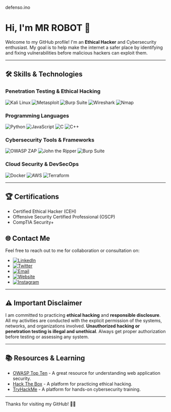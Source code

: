 defenso.ino
# Hi, I'm MR ROBOT 👋

Welcome to my GitHub profile! I'm an **Ethical Hacker** and Cybersecurity enthusiast. My goal is to help make the internet a safer place by identifying and fixing vulnerabilities before malicious hackers can exploit them.

---

## 🛠️ Skills & Technologies

### **Penetration Testing & Ethical Hacking**

![Kali Linux](https://img.shields.io/badge/OS-Kali%20Linux-9B1C31?logo=kali-linux&logoColor=white)
![Metasploit](https://img.shields.io/badge/Tool-Metasploit-DA1F26?logo=metasploit&logoColor=white)
![Burp Suite](https://img.shields.io/badge/Tool-Burp%20Suite-5A4B3B?logo=burpsuite&logoColor=white)
![Wireshark](https://img.shields.io/badge/Tool-Wireshark-1676D2?logo=wireshark&logoColor=white)
![Nmap](https://img.shields.io/badge/Tool-Nmap-FF5F00?logo=nmap&logoColor=white)

### **Programming Languages**

![Python](https://img.shields.io/badge/Language-Python-3776AB?logo=python&logoColor=white)
![JavaScript](https://img.shields.io/badge/Language-JavaScript-F7DF1E?logo=javascript&logoColor=black)
![C](https://img.shields.io/badge/Language-C-A8B9CC?logo=c&logoColor=black)
![C++](https://img.shields.io/badge/Language-C%2B%2B-F34B7D?logo=cplusplus&logoColor=white)

### **Cybersecurity Tools & Frameworks**

![OWASP ZAP](https://img.shields.io/badge/Tool-OWASP%20ZAP-732500?logo=owasp&logoColor=white)
![John the Ripper](https://img.shields.io/badge/Tool-John%20the%20Ripper-FD8C32?logo=john-the-ripper&logoColor=white)
![Burp Suite](https://img.shields.io/badge/Tool-Burp%20Suite-5A4B3B?logo=burpsuite&logoColor=white)

### **Cloud Security & DevSecOps**

![Docker](https://img.shields.io/badge/Tool-Docker-2496ED?logo=docker&logoColor=white)
![AWS](https://img.shields.io/badge/Cloud-AWS-232F3E?logo=amazon-aws&logoColor=white)
![Terraform](https://img.shields.io/badge/Tool-Terraform-7B42BC?logo=terraform&logoColor=white)

---

## 🏆 Certifications

- Certified Ethical Hacker (CEH)
- Offensive Security Certified Professional (OSCP)
- CompTIA Security+


<!--

## 💼 Projects & Contributions

Here are a few of the projects I've worked on:

- **[Project Name]** - Description of a tool or framework you've built or contributed to (e.g., a tool for automated vulnerability scanning)
- **[Project Name]** - Description of a research paper or security analysis you've published
- **[Project Name]** - Description of a web application or network penetration test you've conducted (with permission, of course)

Check out my repositories for more open-source contributions and tools.

-->

## 🌐 Contact Me

Feel free to reach out to me for collaboration or consultation on:

- [![LinkedIn](https://img.shields.io/badge/-LinkedIn-blue?logo=linkedin&logoColor=white)](https://www.linkedin.com/in/your-profile/)
- [![Twitter](https://img.shields.io/badge/-Twitter-1DA1F2?logo=twitter&logoColor=white)](https://twitter.com/your-handle)
- [![Email](https://img.shields.io/badge/-Email-D14836?logo=gmail&logoColor=white)](mailto:your.email@example.com)
- [![Website](https://img.shields.io/badge/Website-000000?logo=google-chrome&logoColor=white)](https://your-website.com)
- [![Instagram](https://img.shields.io/badge/-Instagram-E4405F?logo=instagram&logoColor=white)](https://www.instagram.com/your-username/)

---

## ⚠️ Important Disclaimer

I am committed to practicing **ethical hacking** and **responsible disclosure**. All my activities are conducted with the explicit permission of the systems, networks, and organizations involved. **Unauthorized hacking or penetration testing is illegal and unethical**. Always get proper authorization before testing or assessing any system.

---

## 📚 Resources & Learning

- [OWASP Top Ten](https://owasp.org/www-project-top-ten/) - A great resource for understanding web application security.
- [Hack The Box](https://www.hackthebox.eu/) - A platform for practicing ethical hacking.
- [TryHackMe](https://tryhackme.com/) - A platform for hands-on cybersecurity training.

---

Thanks for visiting my GitHub! 🔐🚀
